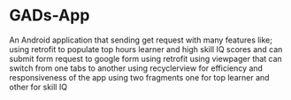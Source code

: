 # GADs-App
An Android application that sending get request with many features like;
using retrofit to populate top hours learner and 
high skill IQ scores and 
can submit form request to google form using retrofit
using viewpager that can switch from one tabs to another
using recyclerview for efficiency and responsiveness of the app
using two fragments one for top learner and other for skill IQ
